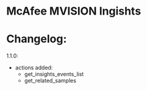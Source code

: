 # McAfee MVISION Ingishts

# Changelog:
1.1.0:
- actions added:
    - get_insights_events_list
    - get_related_samples
